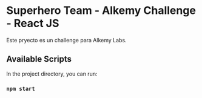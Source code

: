 # Superhero Team - Alkemy Challenge - React JS

Este pryecto es un challenge para Alkemy Labs.

## Available Scripts

In the project directory, you can run:

### `npm start`


